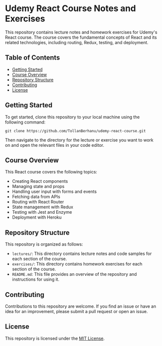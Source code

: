 # Udemy React Course Notes and Exercises

This repository contains lecture notes and homework exercises for Udemy's React course. The course covers the fundamental concepts of React and its related technologies, including routing, Redux, testing, and deployment.

## Table of Contents

- [Getting Started](#getting-started)
- [Course Overview](#course-overview)
- [Repository Structure](#repository-structure)
- [Contributing](#contributing)
- [License](#license)

## Getting Started

To get started, clone this repository to your local machine using the following command:

```
git clone https://github.com/TollanBerhanu/udemy-react-course.git
```

Then navigate to the directory for the lecture or exercise you want to work on and open the relevant files in your code editor.

## Course Overview

This React course covers the following topics:

- Creating React components
- Managing state and props
- Handling user input with forms and events
- Fetching data from APIs
- Routing with React Router
- State management with Redux
- Testing with Jest and Enzyme
- Deployment with Heroku

## Repository Structure

This repository is organized as follows:

- `lectures/`: This directory contains lecture notes and code samples for each section of the course.
- `exercises/`: This directory contains homework exercises for each section of the course.
- `README.md`: This file provides an overview of the repository and instructions for using it.

## Contributing

Contributions to this repository are welcome. If you find an issue or have an idea for an improvement, please submit a pull request or open an issue.

## License

This repository is licensed under the [MIT License](https://opensource.org/licenses/MIT).
